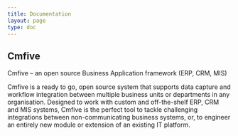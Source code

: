 ```yaml
---
title: Documentation
layout: page
type: doc
---
```


## Cmfive


Cmfive
 – an open source Business Application framework (ERP, CRM, MIS)

Cmfive is a ready to go, open source system that supports data capture and workflow integration between multiple business units or departments in any organisation. Designed to work with custom and off-the-shelf ERP, CRM and MIS systems, Cmfive is the perfect tool to tackle challenging integrations between non-communicating business systems, or, to engineer an entirely new module or extension of an existing IT platform.


